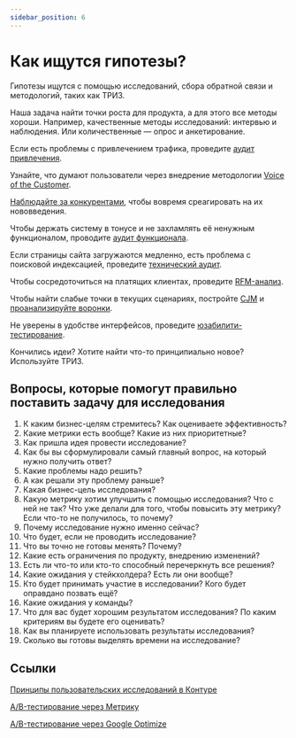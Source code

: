 ```yaml
---
sidebar_position: 6
---
```

# Как ищутся гипотезы?

Гипотезы ищутся с помощью исследований, сбора обратной связи и методологий, таких как ТРИЗ.

Наша задача найти точки роста для продукта, а для этого все методы хороши. Например, качественные методы исследований: интервью и наблюдения. Или количественные — опрос и анкетирование.

Если есть проблемы с привлечением трафика, проведите [аудит привлечения](./marketing.md).

Узнайте, что думают пользователи через внедрение методологии [Voice of the Customer](../feedback/voc.md).

[Наблюдайте за конкурентами](../competitors/), чтобы вовремя среагировать на их нововведения.

Чтобы держать систему в тонусе и не захламлять её ненужным функционалом, проводите [аудит функционала](./functionalityAudit.md).

Если страницы сайта загружаются медленно, есть проблема с поисковой индексацией, проведите [технический аудит](./technicalAudit.md).

Чтобы сосредоточиться на платящих клиентах, проведите [RFM-анализ](./RFM.md).

Чтобы найти слабые точки в текущих сценариях, постройте [CJM](./scriptAudit.md) и [проанализируйте воронки](./marketingFunnel.md).

Не уверены в удобстве интерфейсов, проведите [юзабилити-тестирование](./usability.md).

Кончились идеи? Хотите найти что-то принципиально новое? Используйте ТРИЗ.


## Вопросы, которые помогут правильно поставить задачу для исследования
1. К каким бизнес-целям стремитесь? Как оцениваете эффективность?
2. Какие метрики есть вообще? Какие из них приоритетные?
3. Как пришла идея провести исследование? 
4. Как бы вы сформулировали самый главный вопрос, на который нужно получить ответ?
5. Какие проблемы надо решить?
6. А как решали эту проблему раньше?
7. Какая бизнес-цель исследования?
8. Какую метрику хотим улучшить с помощью исследования? Что с ней не так? Что уже делали для того, чтобы повысить эту метрику? Если что-то не получилось, то почему?
9. Почему исследование нужно именно сейчас?
10. Что будет, если не проводить исследование?
11. Что вы точно не готовы менять? Почему?
12. Какие есть ограничения по продукту, внедрению изменений?
13. Есть ли что-то или кто-то способный перечеркнуть все решения?
14. Какие ожидания у стейкхолдера? Есть ли они вообще?
15. Кто будет принимать участие в исследовании? Кого будет оправдано позвать ещё?
16. Какие ожидания у команды?
17. Что для вас будет хорошим результатом исследования? По каким критериям вы будете его оценивать?
18. Как вы планируете использовать результаты исследования?
19. Сколько вы готовы выделять времени на исследование?


## Ссылки
[Принципы пользовательских исследований в Контуре](https://guides.kontur.ru/principles/user-research/usabilityresearch/)

[A/B-тестирование через Метрику](https://yandex.ru/adv/solutions/cases/toyota-avtomir-ab-test)

[A/B-тестирование через Google Optimize](https://tilda.education/articles-yourfirstabtest#rec4326447)